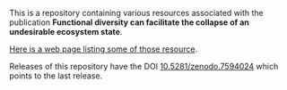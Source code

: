 This is a repository containing various resources associated with the publication **Functional diversity can facilitate the collapse of an undesirable ecosystem state**.

[Here is a web page listing some of those resource](https://uzh-peg.github.io/diversity_envresp1/index.html).

Releases of this repository have the DOI [10.5281/zenodo.7594024](https://doi.org/10.5281/zenodo.7594024) which points to the last release.

